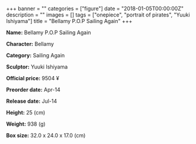 +++
banner = ""
categories = ["figure"]
date = "2018-01-05T00:00:00Z"
description = ""
images = []
tags = ["onepiece", "portrait of pirates", "Yuuki Ishiyama"]
title = "Bellamy P.O.P Sailing Again"
+++

**Name:** Bellamy P.O.P Sailing Again

**Character:** Bellamy

**Category:** Sailing Again 

**Sculptor:** Yuuki Ishiyama

**Official price:** 9504 ¥

**Preorder date:** Apr-14

**Release date:** Jul-14

**Height:** 25 (cm)

**Weight:** 938 (g)

**Box size:** 32.0 x 24.0 x 17.0 (cm)


